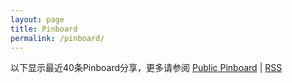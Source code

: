 ```yaml
---
layout: page
title: Pinboard
permalink: /pinboard/
---
```


以下显示最近40条Pinboard分享，更多请参阅 [Public Pinboard](https://pinboard.in/u:scateu/public) \| [RSS](https://feeds.pinboard.in/rss/u:scateu/)

<script language="javascript" src="http://pinboard.in//widgets/v1/linkroll/?user=scateu&count=40"></script>

